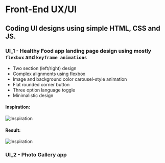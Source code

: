# Front-End UX/UI
## Coding UI designs using simple HTML, CSS and JS.

### UI_1 - Healthy Food app landing page design using mostly `flexbox` and `keyframe animations`
  * Two section (left/right) design
  * Complex alignments using flexbox
  * Image and background color carousel-style animation
  * Flat rounded corner button
  * Three option language toggle
  * Minimalistic design


#### Inspiration: 
![Inspiration](./ui_1/assets/ideea.gif "Inspiration")

#### Result:
![Inspiration](./ui_1/assets/result.gif "Inspiration")

### UI_2 - Photo Gallery app